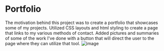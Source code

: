 # Portfolio
The motivation behind this project was to create a portfolio that showcases some of my projects.
Utilized CSS layouts and html styling to create a page that links to my various methods of contact. 
Added pictures and summaries of some of the work I've done with a button that will direct the user to the page where they can utilize that tool. 
![image](https://user-images.githubusercontent.com/88348635/140586156-9f1c81e6-965f-4785-802e-c2d31c59493e.png)
